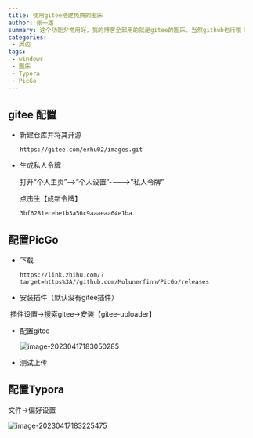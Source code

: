 ```yaml
---
title: 使用gitee搭建免费的图床
author: 张一雄
summary: 这个功能非常用好，我的博客全部用的就是gitee的图床，当然github也行哦！
categories:
 - 周边
tags:
 - windows
 - 图床
 - Typora
 - PicGo
---
```


## gitee 配置

- 新建仓库并将其开源

  ```http
  https://gitee.com/erhu02/images.git
  ```

- 生成私人令牌

  打开“个人主页”—>“个人设置”---->“私人令牌”

  点击生【成新令牌】

  ```txt
  3bf6281ecebe1b3a56c9aaaeaa64e1ba
  ```

## 配置PicGo

- 下载

  ```http
  https://link.zhihu.com/?target=https%3A//github.com/Molunerfinn/PicGo/releases
  ```

- 安装插件（默认没有gitee插件）

​		插件设置->搜索gitee->安装【gitee-uploader】

- 配置gitee

  ![image-20230417183050285](https://img.myfox.fun/img/image-20230417183050285.png)

- 测试上传

  

## 配置Typora

文件->偏好设置

![image-20230417183225475](https://img.myfox.fun/img/image-20230417183225475.png)
